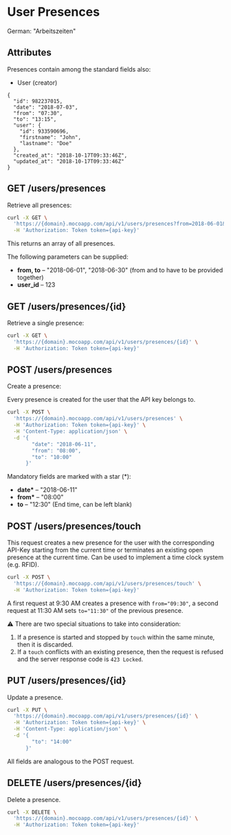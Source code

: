 # User Presences

German: "Arbeitszeiten"

## Attributes

Presences contain among the standard fields also:

- User (creator)

```json5
{
  "id": 982237015,
  "date": "2018-07-03",
  "from": "07:30",
  "to": "13:15",
  "user": {
    "id": 933590696,
    "firstname": "John",
    "lastname": "Doe"
  },
  "created_at": "2018-10-17T09:33:46Z",
  "updated_at": "2018-10-17T09:33:46Z"
}
```

## GET /users/presences

Retrieve all presences:

```bash
curl -X GET \
  'https://{domain}.mocoapp.com/api/v1/users/presences?from=2018-06-01&to=2018-06-30' \
  -H 'Authorization: Token token={api-key}'
```

This returns an array of all presences.

The following parameters can be supplied:

- **from, to** – "2018-06-01", "2018-06-30" (from and to have to be provided together)
- **user_id** – 123

## GET /users/presences/{id}

Retrieve a single presence:

```bash
curl -X GET \
  'https://{domain}.mocoapp.com/api/v1/users/presences/{id}' \
  -H 'Authorization: Token token={api-key}'
```

## POST /users/presences

Create a presence:

Every presence is created for the user that the API key belongs to.

```bash
curl -X POST \
  'https://{domain}.mocoapp.com/api/v1/users/presences' \
  -H 'Authorization: Token token={api-key}' \
  -H 'Content-Type: application/json' \
  -d '{
        "date": "2018-06-11",
        "from": "08:00",
        "to": "10:00"
      }'
```

Mandatory fields are marked with a star (\*):

- **date\*** – "2018-06-11"
- **from\*** – "08:00"
- **to** – "12:30" (End time, can be left blank)

## POST /users/presences/touch

This request creates a new presence for the user with the corresponding API-Key starting from the current time or terminates an existing open presence at the current time. Can be used to implement a time clock system (e.g. RFID).

```bash
curl -X POST \
  'https://{domain}.mocoapp.com/api/v1/users/presences/touch' \
  -H 'Authorization: Token token={api-key}'
```

A first request at 9:30 AM creates a presence with `from="09:30"`, a second request at 11:30 AM sets `to="11:30"` of the previous presence.

⚠ There are two special situations to take into consideration:

1. If a presence is started and stopped by `touch` within the same minute, then it is discarded.
2. If a `touch` conflicts with an existing presence, then the request is refused and the server response code
   is `423 Locked`.

## PUT /users/presences/{id}

Update a presence.

```bash
curl -X PUT \
  'https://{domain}.mocoapp.com/api/v1/users/presences/{id}' \
  -H 'Authorization: Token token={api-key}' \
  -H 'Content-Type: application/json' \
  -d '{
        "to": "14:00"
      }'
```

All fields are analogous to the POST request.

## DELETE /users/presences/{id}

Delete a presence.

```bash
curl -X DELETE \
  'https://{domain}.mocoapp.com/api/v1/users/presences/{id}' \
  -H 'Authorization: Token token={api-key}'
```
